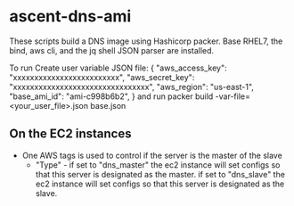  # ascent-dns-ami

These scripts build a DNS image using Hashicorp packer. Base RHEL7, the bind, aws cli, and the jq shell JSON parser are installed.


To run
Create user variable JSON file:
   {
    "aws_access_key": "xxxxxxxxxxxxxxxxxxxxxxxxx",
    "aws_secret_key": "xxxxxxxxxxxxxxxxxxxxxxxxxxxxxxxx",
    "aws_region": "us-east-1",
    "base_ami_id": "ami-c998b6b2",
   }
and run packer build -var-file=<your_user_file>.json base.json

  ## On the EC2 instances
- One AWS tags is used to control if the server is the master of the slave
  - "Type" - if set to "dns_master" the ec2 instance will set configs so that this server is designated as the master.  if set to     "dns_slave" the ec2 instance will set configs so that this server is designated as the slave. 
  

